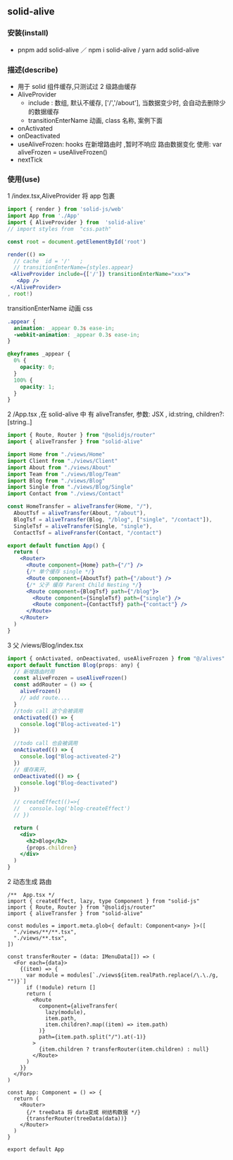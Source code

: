 ## solid-alive

### 安装(install)

- pnpm add solid-alive ／ npm i solid-alive / yarn add solid-alive

### 描述(describe)

- 用于 solid 组件缓存,只测试过 2 级路由缓存
- AliveProvider
  - include : 数组, 默认不缓存, ['/','/about'], 当数据变少时, 会自动去删除少的数据缓存
  - transitionEnterName 动画, class 名称, 案例下面
- onActivated
- onDeactivated
- useAliveFrozen: hooks 在新增路由时 ,暂时不响应 路由数据变化
  使用: var aliveFrozen = useAliveFrozen()
- nextTick

### 使用(use)

1 /index.tsx,AliveProvider 将 app 包裹

```jsx
import { render } from 'solid-js/web'
import App from './App'
import { AliveProvider } from  'solid-alive'
// import styles from  "css.path"

const root = document.getElementById('root')

render(() =>
  // cache  id = '/'   ;
  // transitionEnterName={styles.appear}
 <AliveProvider include={['/']} transitionEnterName="xxx">
   <App />
 </AliveProvider>
, root!)
```

transitionEnterName 动画 css

```css
.appear {
  animation: _appear 0.3s ease-in;
  -webkit-animation: _appear 0.3s ease-in;
}

@keyframes _appear {
  0% {
    opacity: 0;
  }
  100% {
    opacity: 1;
  }
}
```

2 /App.tsx ,在 solid-alive 中 有 aliveTransfer, 参数: JSX , id:string, children?:[string..]

```jsx
import { Route, Router } from "@solidjs/router"
import { aliveTransfer } from "solid-alive"

import Home from "./views/Home"
import Client from "./views/Client"
import About from "./views/About"
import Team from "./views/Blog/Team"
import Blog from "./views/Blog"
import Single from "./views/Blog/Single"
import Contact from "./views/Contact"

const HomeTransfer = aliveTransfer(Home, "/"),
  AboutTsf = aliveTransfer(About, "/about"),
  BlogTsf = aliveTransfer(Blog, "/blog", ["single", "/contact"]),
  SingleTsf = aliveTransfer(Single, "single"),
  ContactTsf = aliveFransfer(Contact, "/contact")

export default function App() {
  return (
    <Router>
      <Route component={Home} path={"/"} />
      {/* 单个缓存 single */}
      <Route component={AboutTsf} path={"/about"} />
      {/* 父子 缓存 Parent Child Nesting */}
      <Route component={BlogTsf} path={"/blog"}>
        <Route component={SingleTsf} path={"single"} />
        <Route component={ContactTsf} path={"contact"} />
      </Route>
    </Router>
  )
}
```

3 父 /views/Blog/index.tsx

```jsx
import { onActivated, onDeactivated, useAliveFrozen } from "@/alives"
export default function Blog(props: any) {
  // 新增路由时用
  const aliveFrozen = useAliveFrozen()
  const addRouter = () => {
    aliveFrozen()
    // add route....
  }
  //todo call 这个会被调用
  onActivated(() => {
    console.log("Blog-activeated-1")
  })

  //todo call 也会被调用
  onActivated(() => {
    console.log("Blog-activeated-2")
  })
  // 缓存离开,
  onDeactivated(() => {
    console.log("Blog-deactivated")
  })

  // createEffect(()=>{
  //   console.log('blog-createEffect')
  // })

  return (
    <div>
      <h2>Blog</h2>
      {props.children}
    </div>
  )
}
```

2 动态生成 路由

```tsx
/**  App.tsx */
import { createEffect, lazy, type Component } from "solid-js"
import { Route, Router } from "@solidjs/router"
import { aliveTransfer } from "solid-alive"

const modules = import.meta.glob<{ default: Component<any> }>([
  "./views/**/**.tsx",
  "./views/**.tsx",
])

const transferRouter = (data: IMenuData[]) => (
  <For each={data}>
    {(item) => {
      var module = modules[`./views${item.realPath.replace(/\.\./g, "")}`]
      if (!module) return []
      return (
        <Route
          component={aliveTransfer(
            lazy(module),
            item.path,
            item.children?.map((item) => item.path)
          )}
          path={item.path.split("/").at(-1)}
        >
          {item.children ? transferRouter(item.children) : null}
        </Route>
      )
    }}
  </For>
)

const App: Component = () => {
  return (
    <Router>
      {/* treeData 将 data变成 树结构数据 */}
      {transferRouter(treeData(data))}
    </Router>
  )
}

export default App
```
